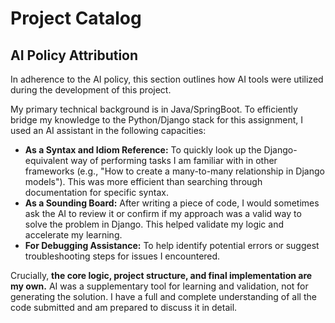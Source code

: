 # Project Catalog

## AI Policy Attribution

In adherence to the AI policy, this section outlines how AI tools were utilized during the development of this project.

My primary technical background is in Java/SpringBoot. To efficiently bridge my knowledge to the Python/Django stack for this assignment, I used an AI assistant in the following capacities:

*   **As a Syntax and Idiom Reference:** To quickly look up the Django-equivalent way of performing tasks I am familiar with in other frameworks (e.g., "How to create a many-to-many relationship in Django models"). This was more efficient than searching through documentation for specific syntax.
*   **As a Sounding Board:** After writing a piece of code, I would sometimes ask the AI to review it or confirm if my approach was a valid way to solve the problem in Django. This helped validate my logic and accelerate my learning.
*   **For Debugging Assistance:** To help identify potential errors or suggest troubleshooting steps for issues I encountered.

Crucially, **the core logic, project structure, and final implementation are my own.** AI was a supplementary tool for learning and validation, not for generating the solution. I have a full and complete understanding of all the code submitted and am prepared to discuss it in detail.